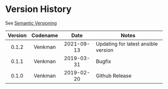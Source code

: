 # Version History

See [Semantic Versioning](http://semver.org/spec/v2.0.0.html)

|Version|Codename|Date|Notes|
|:---:|:---:|:---:|---|
|0.1.2|Venkman|2021-09-13|Updating for latest ansible version|
|0.1.1|Venkman|2019-03-31|Bugfix|
|0.1.0|Venkman|2019-02-20|Github Release|
